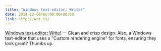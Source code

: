 ```yaml
---
title: "Windows text-editor: Write!"
date: 2014-12-08T00:00:00+00:00
link: http://wri.tt/
---
```

[Windows text-editor: Write!](http://wri.tt/) &mdash; 
 Clean and crisp design. Also, a Windows text-editor that uses a "Custom rendering engine" for fonts, ensuring they look great? Thumbs up.  
